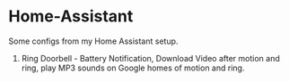 # Home-Assistant
Some configs from my Home Assistant setup.  
  
1. Ring Doorbell - Battery Notification, Download Video after motion and ring, play MP3 sounds on Google homes of motion and ring.
